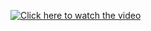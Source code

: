 
[![Click here to watch the video](https://github.com/8xll/DCA-Analyzer-Service-Web/assets/154294227/39fa7406-df4d-4758-9bcd-b8b8186898a3)
](https://drive.google.com/file/d/1V7I56mghwjQg0a6TLKpTRP7Tc2dg4UqX/preview)
